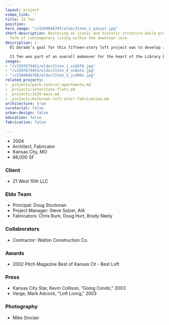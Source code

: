 ```yaml
---
layout: project
vimeo_link: ''
title: 21 Ten
position: 
hero_image: "/v1594846707/eldo/21ten_2_q1xust.jpg"
short-description: Restoring an iconic and historic structure while providing a new
  form of contemporary living within the downtown core.
description: |-
  El Dorado’s goal for this fifteen-story loft project was to develop inviting and functional living environments in a highly urban neighborhood. The result of our efforts was an extremely successful design that featured fifty-two affordable condominium units. Favorable pricing was achieved by developing a custom kit of building-specific details. The units are efficient, simple and appointed with high quality fixtures, appliances and finishes. Custom metalwork was fabricated by El Dorado in some units.

  21 Ten was part of an overall makeover for the heart of the Library District in downtown Kansas City.
images:
- "/v1597679451/eldo/21ten_1_xib6f8.jpg"
- "/v1597679453/eldo/21ten_4_vo8ate.jpg"
- "/v1594846708/eldo/21ten_3_jcd06x.jpg"
related_projects:
- _projects/park-central-apartments.md
- _projects/interstate-flats.md
- _projects/3435-main.md
- _projects/holbrook-loft-stair-fabrication.md
architecture: true
curatorial: false
urban-design: false
education: false
fabrication: false

---
```

* 2004
* Architect, Fabricator
* Kansas City, MO
* 86,000 SF

### Client

* 21 West 10th LLC

### Eldo Team

* Principal: Doug Stockman
* Project Manager: Steve Salzer, AIA
* Fabricators: Chris Burk, Doug Hurt, Brady Neely

### Collaborators

* Contractor: Walton Construction Co.

### Awards

* 2002 Pitch Magazine Best of Kansas Cit - Best Loft

### Press

* Kansas City Star, Kevin Collison, "Going Condo," 2003
* Verge, Mark Adcock, "Loft Living," 2003

### Photography

* Mike Sinclair